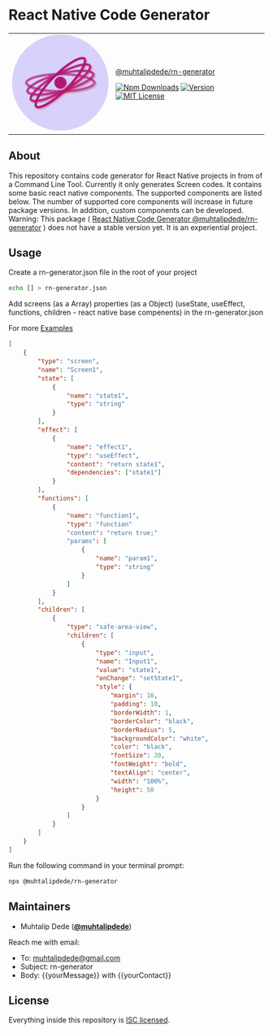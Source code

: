 # React Native Code Generator

<table>
<tr>
<td>
<img src="./assets/icon.png" alt="drawing" width="200" style="border-radius:50%"/>
</td>
<td>

[@muhtalipdede/rn-generator][package]

[![Npm Downloads][npm-downloads]][package] [![Version][version-badge]][package] [![MIT License][license-badge]][license]

</td>
</tr>
</table>

## About
This repository contains code generator for React Native projects in from of a Command Line Tool. Currently it only generates Screen codes. It contains some basic react native components. The supported components are listed below. The number of supported core components will increase in future package versions. In addition, custom components can be developed.
Warning: This package ( [React Native Code Generator @muhtalipdede/rn-generator][package] ) does not have a stable version yet. It is an experiential project.

## Usage

Create a rn-generator.json file in the root of your project
```sh
echo [] > rn-generator.json
````

Add screens (as a Array) properties (as a Object) (useState, useEffect, functions, children - react native base compenents) in the rn-generator.json

For more [Examples](./examples)
```json
[
    {
        "type": "screen",
        "name": "Screen1",
        "state": [
            {
                "name": "state1",
                "type": "string"
            }
        ],
        "effect": [
            {
                "name": "effect1",
                "type": "useEffect",
                "content": "return state1",
                "dependencies": ["state1"]
            }
        ],
        "functions": [
            {
                "name": "function1",
                "type": "function"
                "content": "return true;"
                "params": [
                    {
                        "name": "param1",
                        "type": "string"
                    }
                ]
            }
        ],
        "children": [
            {
                "type": "safe-area-view",
                "children": [
                    {
                        "type": "input",
                        "name": "Input1",
                        "value": "state1",
                        "onChange": "setState1",
                        "style": {
                            "margin": 10,
                            "padding": 10,
                            "borderWidth": 1,
                            "borderColor": "black",
                            "borderRadius": 5,
                            "backgroundColor": "white",
                            "color": "black",
                            "fontSize": 20,
                            "fontWeight": "bold",
                            "textAlign": "center",
                            "width": "100%",
                            "height": 50
                        }
                    }
                ]
            }
        ]
    }
]
```

Run the following command in your terminal prompt:
```sh
npx @muhtalipdede/rn-generator
```

## Maintainers
- Muhtalip Dede ([**@muhtalipdede**](https://github.com/muhtalipdede))

Reach me with email: 

- To: muhtalipdede@gmail.com
- Subject: rn-generator
- Body: {{yourMessage}} with {{yourContact}}

## License

Everything inside this repository is [ISC licensed](./LICENSE).

[npm-downloads]: https://img.shields.io/npm/dw/@muhtalipdede/rn-generator?style=flat-square
[npm-bundle-size]: https://img.shields.io/bundlephobia/min/@muhtalipdede/rn-generator?style=flat-square
[version-badge]: https://img.shields.io/npm/v/@muhtalipdede/rn-generator.svg?style=flat-square
[package]: https://www.npmjs.com/package/@muhtalipdede/rn-generator
[license-badge]: https://img.shields.io/npm/l/@muhtalipdede/rn-generator.svg?style=flat-square
[license]: https://opensource.org/licenses/MIT